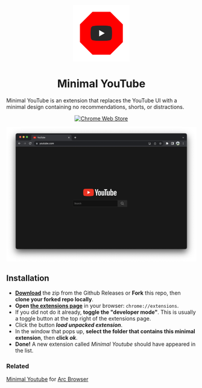 <div align="center">
  <img src="assets/logo.png" width="150">
  <h1>Minimal YouTube</h1>
</div>

Minimal YouTube is an extension that replaces the YouTube UI with a minimal design containing no recommendations, shorts, or distractions.

<p align="center">
  <a rel="noreferrer noopener" href="https://chrome.google.com/webstore/detail/minimal-youtube/imnffafnaoooaedkhappfhomnnpigogk">
    <img alt="Chrome Web Store" src="https://img.shields.io/badge/Chrome-141e24.svg?&style=for-the-badge&logo=google-chrome&logoColor=white" >
  </a>
</p>

<p align="center">
  <img src="assets/screenshot.png" width="1080">
</p>

## Installation
- **[Download](https://github.com/dephraiim/minimal-youtube/releases/download/0.1.0/minimal-youtube.zip)** the zip from the Github Releases or  **Fork** this repo, then **clone your forked repo locally**.
- **Open [the extensions page](chrome://extensions)** in your browser: `chrome://extensions`.
- If you did not do it already, **toggle the "developer mode"**. This is usually a toggle button at the top right of the extensions page.
- Click the button **_load unpacked extension_**.
- In the window that pops up, **select the folder that contains this minimal extension**, then **click _ok_**.
- **Done!** A new extension called _Minimal Youtube_ should have appeared in the list.

### Related

[Minimal Youtube](https://github.com/0kzh/minimal-youtube/) for [Arc Browser](https://arc.internet)